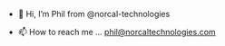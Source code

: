 - 👋 Hi, I’m Phil from @norcal-technologies

- 📫 How to reach me ... phil@norcaltechnologies.com

<!---
norcal-technologies/norcal-technologies is a ✨ special ✨ repository because its `README.md` (this file) appears on your GitHub profile.
You can click the Preview link to take a look at your changes.
--->
